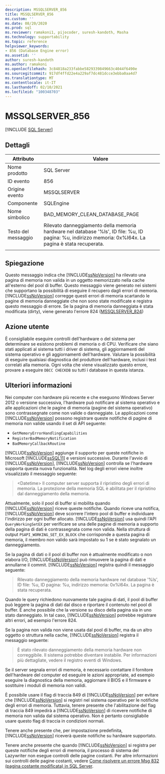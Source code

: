 ```yaml
---
description: MSSQLSERVER_856
title: MSSQLSERVER_856
ms.custom: ''
ms.date: 08/20/2020
ms.prod: sql
ms.reviewer: ramakoni1, pijocoder, suresh-kandoth, Masha
ms.technology: supportability
ms.topic: reference
helpviewer_keywords:
- 856 (Database Engine error)
ms.assetid: ''
author: suresh-kandoth
ms.author: ramakoni
ms.openlocfilehash: 3c84818a233fabbe5829339849663c4044f6490e
ms.sourcegitcommit: 917df4ffd22e4a229af7dc481dcce3ebba0aa4d7
ms.translationtype: MT
ms.contentlocale: it-IT
ms.lasthandoff: 02/10/2021
ms.locfileid: "100348703"
---
```

# <a name="mssqlserver_856"></a>MSSQLSERVER_856
 [!INCLUDE [SQL Server](../../includes/applies-to-version/sqlserver.md)]

## <a name="details"></a>Dettagli

|Attributo|Valore|
|---|---|
|Nome prodotto|SQL Server|
|ID evento|856|
|Origine evento|MSSQLSERVER|
|Componente|SQLEngine|
|Nome simbolico|BAD_MEMORY_CLEAN_DATABASE_PAGE|
|Testo del messaggio|Rilevato danneggiamento della memoria hardware nel database '%ls', ID file: %u, ID pagina: %u, indirizzo memoria: 0x%I64x. La pagina è stata recuperata.|
||

## <a name="explanation"></a>Spiegazione

Questo messaggio indica che [!INCLUDE[ssNoVersion](../../includes/ssnoversion-md.md)] ha rilevato una pagina di memoria non valida in un oggetto memorizzato nella cache all'esterno del pool di buffer. Questo messaggio viene generato nei sistemi che supportano la possibilità di eseguire il recupero dagli errori di memoria. [!INCLUDE[ssNoVersion](../../includes/ssnoversion-md.md)] corregge questi errori di memoria scartando le pagine di memoria danneggiate che non sono state modificate e registra questo messaggio di errore. Se la pagina di memoria danneggiata è stata modificata (dirty), viene generato l'errore 824 ([MSSQLSERVER_824](mssqlserver-824-database-engine-error.md))

## <a name="user-action"></a>Azione utente

È consigliabile eseguire controlli dell'hardware o del sistema per determinare se esistono problemi di memoria o di CPU. Verificare che siano stati applicati al sistema tutti i driver di sistema, gli aggiornamenti del sistema operativo e gli aggiornamenti dell'hardware. Valutare la possibilità di eseguire qualsiasi diagnostica del produttore dell'hardware, inclusi i test correlati alla memoria. Ogni volta che viene visualizzato questo errore, provare a eseguire `DBCC CHECKDB` su tutti i database in questa istanza.

## <a name="more-information"></a>Ulteriori informazioni

Nei computer con hardware più recente e che eseguono Windows Server 2012 o versione successiva, l'hardware può notificare al sistema operativo e alle applicazioni che le pagine di memoria (pagine del sistema operativo) sono contrassegnate come non valide o danneggiate. Le applicazioni come [!INCLUDE[ssNoVersion](../../includes/ssnoversion-md.md)] possono registrare queste notifiche di pagine di memoria non valide usando il set di API seguente:

- `GetMemoryErrorHandlingCapabilities`
- `RegisterBadMemoryNotification`
- `BadMemoryCallbackRoutine`

[!INCLUDE[ssNoVersion](../../includes/ssnoversion-md.md)] aggiunge il supporto per queste notifiche in Microsoft [!INCLUDE[ssSQL11](../../includes/sssql11-md.md)] e versioni successive. Durante l'avvio di [!INCLUDE[ssNoVersion](../../includes/ssnoversion-md.md)], [!INCLUDE[ssNoVersion](../../includes/ssnoversion-md.md)] controlla se l'hardware supporta questa nuova funzionalità. Nel log degli errori viene inoltre visualizzato il messaggio seguente:

> \<Datetime> Il computer server supporta il ripristino degli errori di memoria. La protezione della memoria SQL è abilitata per il ripristino dal danneggiamento della memoria.

Attualmente, solo il pool di buffer si mobilita quando [!INCLUDE[ssNoVersion](../../includes/ssnoversion-md.md)] riceve queste notifiche. Quando riceve una notifica, [!INCLUDE[ssNoVersion](../../includes/ssnoversion-md.md)] deve scorrere l'intero pool di buffer e individuare l'indirizzo per ogni buffer allocato. [!INCLUDE[ssNoVersion](../../includes/ssnoversion-md.md)] usa quindi l'API `QueryWorkingSetEX` per verificare se una delle pagine di memoria a supporto della pagina di dati è contrassegnata come non valida. Nella struttura di output `PSAPI_WORKING_SET_EX_BLOCK` che corrisponde a questa pagina di memoria, il membro non valido sarà impostato su 1 se è stato segnalato un danneggiamento.

Se la pagina di dati o il pool di buffer non è attualmente modificato o non elabora I/O, [!INCLUDE[ssNoVersion](../../includes/ssnoversion-md.md)] può rimuovere la pagina di dati e annullarne il commit. [!INCLUDE[ssNoVersion](../../includes/ssnoversion-md.md)] registra quindi il messaggio seguente:

> Rilevato danneggiamento della memoria hardware nel database '%ls', ID file: %u, ID pagina: %u, indirizzo memoria: 0x%I64x. La pagina è stata recuperata.

Quando le query richiedono nuovamente tale pagina di dati, il pool di buffer può leggere la pagina di dati dal disco e riportare il contenuto nel pool di buffer. È anche possibile che la versione su disco della pagina sia in uno stato danneggiato. In tal caso, [!INCLUDE[ssNoVersion](../../includes/ssnoversion-md.md)] potrebbe registrare altri errori, ad esempio l'errore 824.

Se la pagina non valida non viene usata dal pool di buffer, ma da un altro oggetto o struttura nella cache, [!INCLUDE[ssNoVersion](../../includes/ssnoversion-md.md)] registra il messaggio seguente:

> È stato rilevato danneggiamento della memoria hardware non correggibile. Il sistema potrebbe diventare instabile. Per informazioni più dettagliate, vedere il registro eventi di Windows.

Se il server segnala errori di memoria, è necessario contattare il fornitore dell'hardware del computer ed eseguire le azioni appropriate, ad esempio eseguire la diagnostica della memoria, aggiornare il BIOS e il firmware e sostituire i moduli di memoria non validi.

È possibile usare il flag di traccia 849 di [!INCLUDE[ssNoVersion](../../includes/ssnoversion-md.md)] per evitare che [!INCLUDE[ssNoVersion](../../includes/ssnoversion-md.md)] si registri nel sistema operativo per le notifiche degli errori di memoria. Tuttavia, tenere presente che l'abilitazione del flag di traccia 849 impedirà a [!INCLUDE[ssNoVersion](../../includes/ssnoversion-md.md)] di ricevere notifiche di memoria non valida dal sistema operativo. Non è pertanto consigliabile usare questo flag di traccia in condizioni normali.

Tenere anche presente che, per impostazione predefinita, [!INCLUDE[ssNoVersion](../../includes/ssnoversion-md.md)] riceverà queste notifiche su hardware supportato.

Tenere anche presente che quando [!INCLUDE[ssNoVersion](../../includes/ssnoversion-md.md)] si registra per queste notifiche degli errori di memoria, il processo di sistema del Lazywriter non esegue controlli delle pagine costanti. Per altre informazioni sui controlli delle pagine costanti, vedere [Come risolvere un errore Msg 832 (pagina costante modificata) in SQL Server](https://support.microsoft.com/help/2015759).
